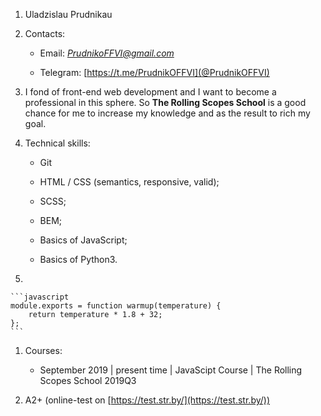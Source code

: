 1. Uladzislau Prudnikau

1. Contacts:

    * Email: *PrudnikoFFVI@gmail.com*

    * Telegram: [https://t.me/PrudnikOFFVI](@PrudnikOFFVI)

1. I fond of front-end web development and I want to become a professional in this sphere. So **The Rolling Scopes School** is a good chance for me to increase my knowledge and as the result to rich my goal.

1. Technical skills:

    * Git

    * HTML / CSS (semantics, responsive, valid);

    * SCSS;

    * BEM;

    * Basics of JavaScript;

    * Basics of Python3.

1. 

    ```javascript
    module.exports = function warmup(temperature) {
        return temperature * 1.8 + 32;
    };
    ```

1. Courses:

    * September 2019 | present time | JavaScipt Course | The Rolling Scopes School 2019Q3

1. A2+ (online-test on [https://test.str.by/](https://test.str.by/))